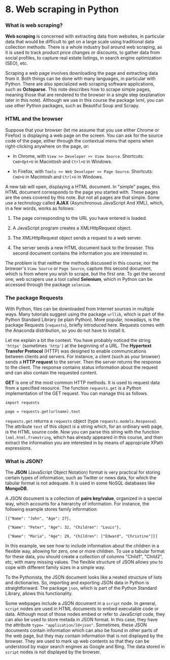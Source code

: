 # 8. Web scraping in Python

### What is web scraping?

**Web scraping** is concerned with extracting data from websites, in particular data that would be difficult to get on a large scale using traditional data collection methods. There is a whole industry buil around web scraping, as it is used to track product price changes or discounts, to gather data from social profiles, to capture real estate listings, in search engine optimization (SEO), etc.

Scraping a web page involves downloading the page and extracting data from it. Both things can be done with many languages, in particular with Python. There are also specialized web scraping software applications, such as **Octoparse**. This note describes how to scrape simple pages, meaning those that are rendered to the browser in a single step (explanation later in this note). Although we use in this course the package lxml, you can use other Python packages, such as Beautiful Soup and Scrapy.

### HTML and the browser

Suppose that your browser (let me assume that you use either Chrome or Firefox) is displaying a web page on the screen. You can ask for the source code of the page, either through the contextual menu that opens when right-clicking anywhere on the page, or:

* In Chrome, with `View >> Developer >> View Source`. Shortcuts: `Cmd+Opt+U` in Macintosh and `Ctrl+U` in Windows.

* In Firefox, with `Tools >> Web Developer >> Page Source`. Shortcuts: `Cmd+U` in Macintosh and `Ctrl+U` in Windows.

A new tab will open, displaying a HTML document. In "simple" pages, this HTML document corresponds to the page you started with. These pages are the ones covered by this note. But not all pages are that simple. Some use a technology called **AJAX** (Asynchronous JavaScript And XML), which, in a few words, works as follows:

1. The page corresponding to the URL you have entered is loaded.

2. A JavaScript program creates a XMLHttpRequest object.

3. The XMLHttpRequest object sends a request to a web server.

4. The server sends a new HTML document back to the browser. This second document contains the information you are interested in.

The problem is that neither the methods discussed in this course, nor the browser's `View Source` or `Page Source`, capture this second document, which is from where you wish to scrape, but the first one. To get the second one, web scrapers use a tool called **Selenium**, which in Python can be accessed through the package `selenium`.

### The package Requests

With Python, files can be downloaded from Internet sources in multiple ways. Many tutorials suggest using the package `urllib`, which is part of the Python Standard Library (ie plain Python). More popular, nowadays, is the package Requests (`requests`), briefly introduced here. Requests comes with the Anaconda distribution, so you do not have to install it.

Let me explain a bit the context. You have probably noticed the string `'https'` (sometimes `'http'`) at the beginning of a URL. The **Hypertext Transfer Protocol** (HTTP) was designed to enable communications between clients and servers. For instance, a client (such as your browser) sends a **HTTP request** to the server. Then the server returns the response to the client. The response contains status information about the request and can also contain the requested content.

**GET** is one of the most common HTTP methods. It is used to request data from a specified resource. The function `requests.get` is a Python implementation of the GET request. You can manage this as follows.

`import requests`

`page = requests.get(urlname).text`

`requests.get` returns a `requests` object (type `requests.models.Response`). The attribute `text` of this object is a string which, for an ordinary web page, is the HTML source code. Now you can parse this string with the function `lxml.html.fromstring`, which has already appeared in this course, and then extract the information you are interested in by means of appropriate XPath expressions.

### What is JSON?

The **JSON** (JavaScript Object Notation) format is very practical for storing certain types of information, such as Twitter or news data, for which the tabular format is not adequate. It is used in some NoSQL databases like **MongoDB**. 

A JSON document is a collection of **pairs key/value**, organized in a special way, which accounts for a hierarchy of information. For instance, the following example stores family information:

	[{"Name": "John", "Age": 27},

	 {"Name": "Peter", "Age": 32, "Children": "Louis"},

	 {"Name": "Maria", "Age": 29, "Children": ["Edward", "Christine"]}]

In this example, we see how to include information about the children in a flexible way, allowing for zero, one or more children. To use a tabular format for these data, you should create a collection of columns "Child1", "Child2", etc, with many missing values. The flexible structure of JSON allows you to cope with different family sizes in a simple way. 

To the Pythonista, the JSON document looks like a nested structure of lists and dictionaries. So, importing and exporting JSON data in Python is straightforward. The package `json`, which is part of the Python Standard Library, allows this functionality.

Some webpages include a JSON document in a `script` node. In general, `script` nodes are used in HTML documents to embed executable code or data. Although most of those nodes embed or refer to JavaScript code, they can also be used to store metada in JSON format. In this case, they have the attribute `type= "application/ld+json"`. Sometimes, these JSON documents contain information which can also be found in other parts of the web page, but they may contain information that is not displayed by the browser. They are used to mark up web contents so that they can be understood by major search engines as Google and Bing. The data stored in `script` nodes is not displayed by the browser.
